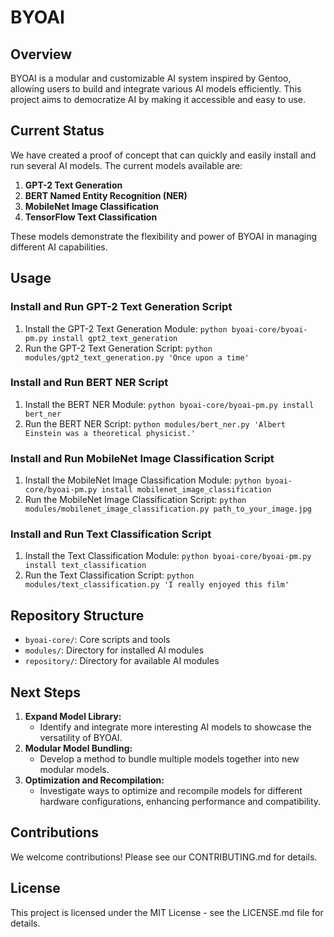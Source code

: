 # BYOAI

## Overview
BYOAI is a modular and customizable AI system inspired by Gentoo, allowing users to build and integrate various AI models efficiently. This project aims to democratize AI by making it accessible and easy to use.

## Current Status
We have created a proof of concept that can quickly and easily install and run several AI models. The current models available are:
1. **GPT-2 Text Generation**
2. **BERT Named Entity Recognition (NER)**
3. **MobileNet Image Classification**
4. **TensorFlow Text Classification**

These models demonstrate the flexibility and power of BYOAI in managing different AI capabilities.

## Usage

### Install and Run GPT-2 Text Generation Script
1. Install the GPT-2 Text Generation Module:
   `python byoai-core/byoai-pm.py install gpt2_text_generation`
2. Run the GPT-2 Text Generation Script:
   `python modules/gpt2_text_generation.py 'Once upon a time'`

### Install and Run BERT NER Script
1. Install the BERT NER Module:
   `python byoai-core/byoai-pm.py install bert_ner`
2. Run the BERT NER Script:
   `python modules/bert_ner.py 'Albert Einstein was a theoretical physicist.'`

### Install and Run MobileNet Image Classification Script
1. Install the MobileNet Image Classification Module:
   `python byoai-core/byoai-pm.py install mobilenet_image_classification`
2. Run the MobileNet Image Classification Script:
   `python modules/mobilenet_image_classification.py path_to_your_image.jpg`

### Install and Run Text Classification Script
1. Install the Text Classification Module:
   `python byoai-core/byoai-pm.py install text_classification`
2. Run the Text Classification Script:
   `python modules/text_classification.py 'I really enjoyed this film'`

## Repository Structure
- `byoai-core/`: Core scripts and tools
- `modules/`: Directory for installed AI modules
- `repository/`: Directory for available AI modules

## Next Steps
1. **Expand Model Library:**
   - Identify and integrate more interesting AI models to showcase the versatility of BYOAI.
2. **Modular Model Bundling:**
   - Develop a method to bundle multiple models together into new modular models.
3. **Optimization and Recompilation:**
   - Investigate ways to optimize and recompile models for different hardware configurations, enhancing performance and compatibility.

## Contributions
We welcome contributions! Please see our CONTRIBUTING.md for details.

## License
This project is licensed under the MIT License - see the LICENSE.md file for details.
